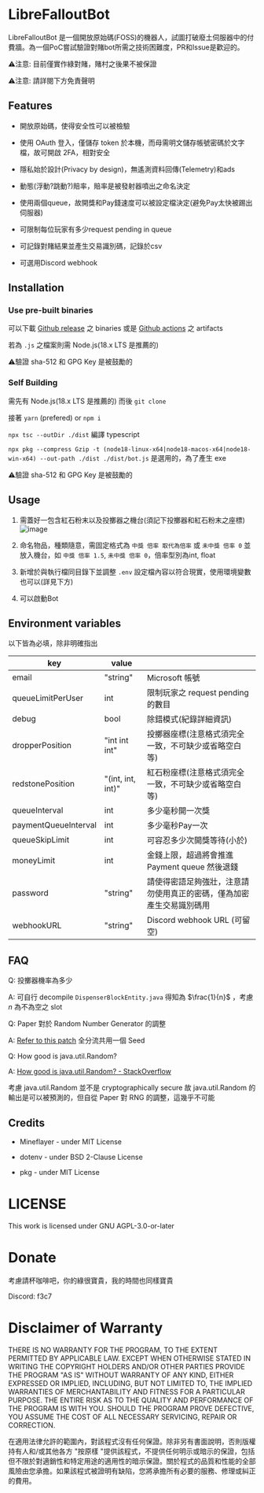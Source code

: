 # LibreFalloutBot

LibreFalloutBot 是一個開放原始碼(FOSS)的機器人，試圖打破廢土伺服器中的付費牆。為一個PoC嘗試驗證對賭bot所需之技術困難度，PR和Issue是歡迎的。

⚠️注意: 目前僅實作綠對賭，賭村之後果不被保證

⚠️注意: 請詳閱下方免責聲明

## Features

- 開放原始碼，使得安全性可以被檢驗

- 使用 OAuth 登入，僅儲存 token 於本機，而母需明文儲存帳號密碼於文字檔，故可開啟 2FA，相對安全

- 隱私始於設計(Privacy by design)，無遙測資料回傳(Telemetry)和ads

- 動態(浮動?跳動?)賠率，賠率是被發射器噴出之命名決定

- 使用兩個queue，故開獎和Pay錢速度可以被設定檔決定(避免Pay太快被踢出伺服器)

- 可限制每位玩家有多少request pending in queue

- 可記錄對賭結果並產生交易識別碼，記錄於csv

- 可選用Discord webhook

## Installation

### Use pre-built binaries

可以下載 [Github release](https://github.com/PH-68/LibreFalloutBot/releases) 之 binaries 或是 [Github actions](https://github.com/PH-68/LibreFalloutBot/actions) 之 artifacts

若為 `.js` 之檔案則需 Node.js(18.x	LTS 是推薦的)

⚠️驗證 sha-512 和 GPG Key 是被鼓勵的

### Self Building

需先有 Node.js(18.x	LTS 是推薦的) 而後 `git clone`

接著 `yarn` (prefered) or `npm i`

`npx tsc --outDir ./dist` 編譯 typescript

`npx pkg --compress Gzip -t (node18-linux-x64|node18-macos-x64|node18-win-x64) --out-path ./dist ./dist/bot.js` 是選用的，為了產生 exe

⚠️驗證 sha-512 和 GPG Key 是被鼓勵的

## Usage

 1. 需蓋好一包含紅石粉末以及投擲器之機台(須記下投擲器和紅石粉末之座標)![image](https://github.com/PH-68/LibreFalloutBot/assets/58099156/6a2d167c-cdf8-467c-8cb8-1ed8027ac31f)

 2. 命名物品，種類隨意，需固定格式為 `中獎 倍率 取代為倍率` 或 `未中獎 倍率 0` 並放入機台，如 `中獎 倍率 1.5`, `未中獎 倍率 0`，倍率型別為int, float

 3. 新增於與執行檔同目錄下並調整 `.env` 設定檔內容以符合現實，使用環境變數也可以(詳見下方)

 4. 可以啟動Bot

## Environment variables

以下皆為必填，除非明確指出

| key                  | value             |                                                                      |
|----------------------|-------------------|----------------------------------------------------------------------|
| email                | "string"          | Microsoft 帳號                                                       |
| queueLimitPerUser    | int               | 限制玩家之 request pending 的數目                                    |
| debug                | bool              | 除錯模式(紀錄詳細資訊)                                               |
| dropperPosition      | "int int int"     | 投擲器座標(注意格式須完全一致，不可缺少或省略空白等)                 |
| redstonePosition     | "(int, int, int)" | 紅石粉座標(注意格式須完全一致，不可缺少或省略空白等)                 |
| queueInterval        | int               | 多少毫秒開一次獎                                                     |
| paymentQueueInterval | int               | 多少毫秒Pay一次                                                      |
| queueSkipLimit       | int               | 可容忍多少次開獎等待(小於)                                           |
| moneyLimit           | int               | 金錢上限，超過將會推進 Payment queue 然後退錢                        |
| password             | "string"          | 請使得密語足夠強壯，注意請勿使用真正的密碼，僅為加密產生交易識別碼用 |
| webhookURL           | "string"          | Discord webhook URL (可留空)                                         |

## FAQ

Q: 投擲器機率為多少

A: 可自行 decompile `DispenserBlockEntity.java` 得知為 $\frac{1}{n}$ ，考慮 $n$ 為不為空之 slot

Q: Paper 對於 Random Number Generator 的調整

A: [Refer to this patch](https://github.com/PaperMC/Paper/blob/master/patches/server/0074-Use-a-Shared-Random-for-Entities.patch) 全分流共用一個 Seed

Q: How good is java.util.Random?

A: [How good is java.util.Random? - StackOverflow](https://stackoverflow.com/questions/453479/how-good-is-java-util-random)

考慮 java.util.Random 並不是 cryptographically secure 故 java.util.Random 的輸出是可以被預測的，但自從 Paper 對 RNG 的調整，這幾乎不可能

## Credits

- Mineflayer - under MIT License

- dotenv - under BSD 2-Clause License

- pkg - under MIT License

# LICENSE

This work is licensed under GNU AGPL-3.0-or-later

# Donate

考慮請杯咖啡吧，你的綠很寶貴，我的時間也同樣寶貴

Discord: f3c7

# Disclaimer of Warranty

THERE IS NO WARRANTY FOR THE PROGRAM, TO THE EXTENT PERMITTED BY
APPLICABLE LAW. EXCEPT WHEN OTHERWISE STATED IN WRITING THE COPYRIGHT
HOLDERS AND/OR OTHER PARTIES PROVIDE THE PROGRAM "AS IS" WITHOUT
WARRANTY OF ANY KIND, EITHER EXPRESSED OR IMPLIED, INCLUDING, BUT NOT
LIMITED TO, THE IMPLIED WARRANTIES OF MERCHANTABILITY AND FITNESS FOR
A PARTICULAR PURPOSE. THE ENTIRE RISK AS TO THE QUALITY AND
PERFORMANCE OF THE PROGRAM IS WITH YOU. SHOULD THE PROGRAM PROVE
DEFECTIVE, YOU ASSUME THE COST OF ALL NECESSARY SERVICING, REPAIR OR
CORRECTION.

在適用法律允許的範圍內，對該程式沒有任何保證。除非另有書面說明，否則版權持有人和/或其他各方 "按原樣 "提供該程式，不提供任何明示或暗示的保證，包括但不限於對適銷性和特定用途的適用性的暗示保證。關於程式的品質和性能的全部風險由您承擔。如果該程式被證明有缺陷，您將承擔所有必要的服務、修理或糾正的費用。
